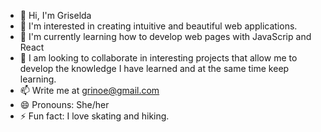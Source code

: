 - 👋 Hi, I'm Griselda
- 👀 I'm interested in creating intuitive and beautiful web applications.
- 🌱 I'm currently learning how to develop web pages with JavaScrip and React 
- 💞️ I am looking to collaborate in interesting projects that allow me to develop the knowledge I have learned and at the same time keep learning.
- 📫 Write me at grinoe@gmail.com
- 😄 Pronouns: She/her
- ⚡ Fun fact: I love skating and hiking. 
